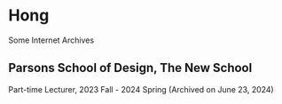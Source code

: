 # Hong

Some Internet Archives

## Parsons School of Design, The New School

Part-time Lecturer, 2023 Fall - 2024 Spring (Archived on June 23, 2024)
